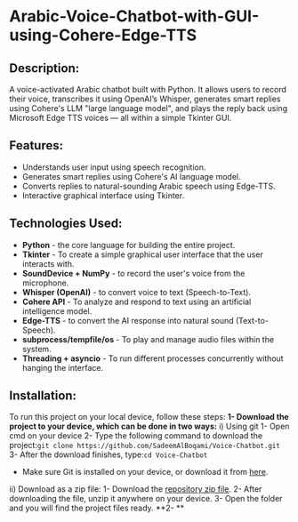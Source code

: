 # Arabic-Voice-Chatbot-with-GUI-using-Cohere-Edge-TTS

## Description:
A voice-activated Arabic chatbot built with Python. It allows users to record their voice, transcribes it using OpenAI’s Whisper, generates smart replies using Cohere's LLM "large language model", and plays the reply back using Microsoft Edge TTS voices — all within a simple Tkinter GUI.

## Features:
-  Understands user input using speech recognition.
-  Generates smart replies using Cohere's AI language model.
-  Converts replies to natural-sounding Arabic speech using Edge-TTS.
-  Interactive graphical interface using Tkinter.

## Technologies Used:
- **Python** - the core language for building the entire project.
- **Tkinter** - To create a simple graphical user interface that the user interacts with.
- **SoundDevice + NumPy** - to record the user's voice from the microphone.
- **Whisper (OpenAI)** - to convert voice to text (Speech-to-Text).
- **Cohere API** - To analyze and respond to text using an artificial intelligence model.
- **Edge-TTS** - to convert the AI response into natural sound (Text-to-Speech).
- **subprocess/tempfile/os** - To play and manage audio files within the system.
- **Threading + asyncio** - To run different processes concurrently without hanging the interface.

## Installation:
To run this project on your local device, follow these steps:
**1- Download the project to your device, which can be done in two ways:**
 i) Using git 
1- Open cmd on your device
2- Type the following command to download the project:`git clone https://github.com/SadeemAlBoqami/Voice-Chatbot.git`
3- After the download finishes, type:`cd Voice-Chatbot` 
* Make sure Git is installed on your device, or download it from [here](https://git-scm.com/).

ii) Download as a zip file:
1- Download the [repository zip file](https://github.com/SadeemAlBoqami/Arabic-Voice-Chatbot-with-GUI-using-Cohere-Edge-TTS/archive/refs/heads/main.zip).
2- After downloading the file, unzip it anywhere on your device.
3- Open the folder and you will find the project files ready.
**2- **

